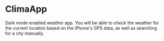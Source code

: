 # ClimaApp
Dark mode enabled weather app. You will be able to check the weather for the current location based on the iPhone's GPS data, as well as searching for a city manually. 
